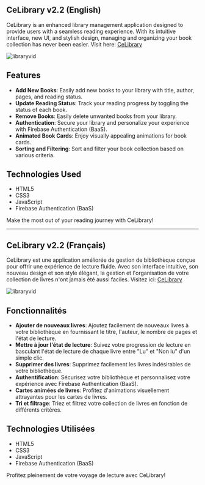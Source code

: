 ## CeLibrary v2.2 (English)

CeLibrary is an enhanced library management application designed to provide users with a seamless reading experience. With its intuitive interface, new UI, and stylish design, managing and organizing your book collection has never been easier. Visit here: [CeLibrary](https://cedogithub.github.io/library-app/)

![libraryvid](https://github.com/cedogithub/library-app/assets/39746523/91df2581-7f27-4e67-a768-525c679b8276)

## Features

- **Add New Books**: Easily add new books to your library with title, author, pages, and reading status.
- **Update Reading Status**: Track your reading progress by toggling the status of each book.
- **Remove Books**: Easily delete unwanted books from your library.
- **Authentication**: Secure your library and personalize your experience with Firebase Authentication (BaaS).
- **Animated Book Cards**: Enjoy visually appealing animations for book cards.
- **Sorting and Filtering**: Sort and filter your book collection based on various criteria.

## Technologies Used

- HTML5
- CSS3
- JavaScript
- Firebase Authentication (BaaS)

Make the most out of your reading journey with CeLibrary!

---

## CeLibrary v2.2 (Français)

CeLibrary est une application améliorée de gestion de bibliothèque conçue pour offrir une expérience de lecture fluide. Avec son interface intuitive, son nouveau design et son style élégant, la gestion et l'organisation de votre collection de livres n'ont jamais été aussi faciles. Visitez ici: [CeLibrary](https://cedogithub.github.io/library-app/)

![libraryvid](https://github.com/cedogithub/library-app/assets/39746523/71e18efc-b553-4c55-afc6-5dc2d93c1193)

## Fonctionnalités

- **Ajouter de nouveaux livres**: Ajoutez facilement de nouveaux livres à votre bibliothèque en fournissant le titre, l'auteur, le nombre de pages et l'état de lecture.
- **Mettre à jour l'état de lecture**: Suivez votre progression de lecture en basculant l'état de lecture de chaque livre entre "Lu" et "Non lu" d'un simple clic.
- **Supprimer des livres**: Supprimez facilement les livres indésirables de votre bibliothèque.
- **Authentification**: Sécurisez votre bibliothèque et personnalisez votre expérience avec Firebase Authentication (BaaS).
- **Cartes animées de livres**: Profitez d'animations visuellement attrayantes pour les cartes de livres.
- **Tri et filtrage**: Triez et filtrez votre collection de livres en fonction de différents critères.

## Technologies Utilisées

- HTML5
- CSS3
- JavaScript
- Firebase Authentication (BaaS)

Profitez pleinement de votre voyage de lecture avec CeLibrary!
